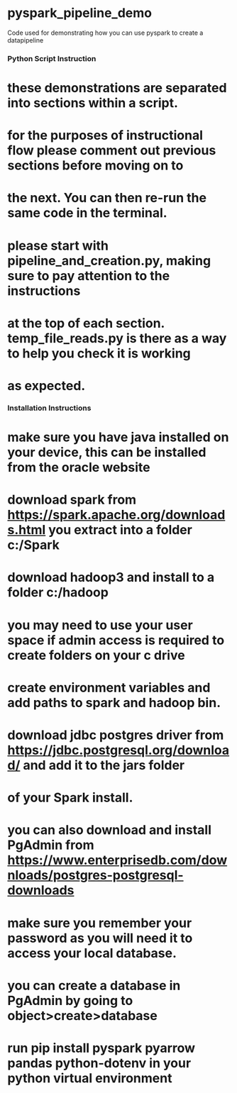 # pyspark_pipeline_demo
Code used for demonstrating how you can use pyspark to create a datapipeline

### Python Script Instruction ###

# these demonstrations are separated into sections within a script.  
# for the purposes of instructional flow please comment out previous sections before moving on to 
# the next.  You can then re-run the same code in the terminal. 
# please start with pipeline_and_creation.py, making sure to pay attention to the instructions
# at the top of each section. temp_file_reads.py is there as a way to help you check it is working
# as expected.  

### Installation Instructions ###

# make sure you have java installed on your device, this can be installed from the oracle website
# download spark from https://spark.apache.org/downloads.html you extract into a folder c:/Spark
# download hadoop3 and install to a folder c:/hadoop
# you may need to use your user space if admin access is required to create folders on your c drive
# create environment variables and add paths to spark and hadoop bin.
# download jdbc postgres driver from https://jdbc.postgresql.org/download/ and add it to the jars folder
# of your Spark install.  
# you can also download and install PgAdmin from https://www.enterprisedb.com/downloads/postgres-postgresql-downloads 
# make sure you remember your password as you will need it to access your local database.  
# you can create a database in PgAdmin by going to object>create>database
# run pip install pyspark pyarrow pandas python-dotenv in your python virtual environment
